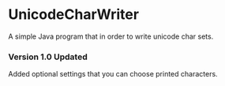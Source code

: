 # UnicodeCharWriter
A simple Java program that in order to write unicode char sets.

### Version 1.0 Updated
Added optional settings that you can choose printed characters.
